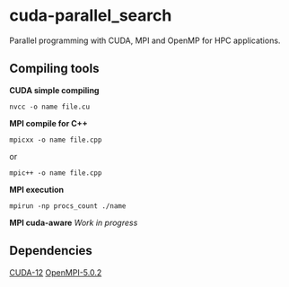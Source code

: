 # cuda-parallel_search
Parallel programming with CUDA, MPI and OpenMP for HPC applications.


## Compiling tools


**CUDA simple compiling**
```console
nvcc -o name file.cu
```

**MPI compile for C++**
```console
mpicxx -o name file.cpp
```
or
```console
mpic++ -o name file.cpp
```

**MPI execution**
```console
mpirun -np procs_count ./name
```

**MPI cuda-aware**
*Work in progress*


## Dependencies

[CUDA-12](https://developer.nvidia.com/cuda-toolkit)
[OpenMPI-5.0.2](https://www.open-mpi.org/software/ompi/v5.0/)
